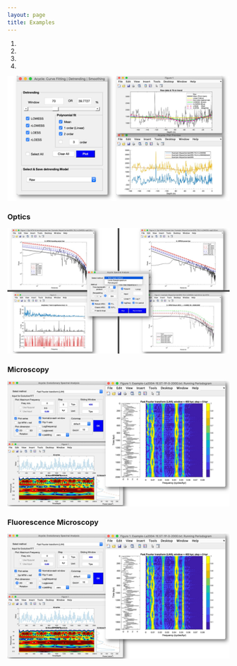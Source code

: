 ```yaml
---
layout: page
title: Examples
--- 
```

<div class ="heading">
</div>
<div id ="myCarousel" class="carousel slide text-center" data-ride="carousel">
	<ol class="carousel-indicators">
		<li data-target="#myCarousel" data-slide-to="0" class="active"></li>
		<li data-target="#myCarousel" data-slide-to="1"></li>
		<li data-target="#myCarousel" data-slide-to="2"></li>
		<li data-target="#myCarousel" data-slide-to="3"></li>
	</ol>
	<div class="carousel-inner" role="listbox">
		<div class="carousel-item active">
			<img src="/images/Slide1.jpeg" alt= "1">
			<div class="carousel-caption">
				<h3>Optics</h3>
			</div>
</div>
<div class="carousel-item">
	<img src="/images/Slide2.jpeg" alt= "2">
	<div class="carousel-caption">
	<h3>Microscopy</h3>
	</div>
</div>		
<div class="carousel-item">
	<img src="/images/Slide3.jpeg" alt= "Fluorescence Microscopy Image">
	<div class="carousel-caption">
	<h3>Fluorescence Microscopy</h3>
	</div>
</div>
<div class="carousel-item">
	<img src="/images/Slide3.jpeg" alt= "TrackingMovie">
	</div>
</div>
<a class="carousel-control-prev" href="#myCarousel" data-slide="prev" role="button"> <span class="fa fa-arrow-left" id = "home"></span></a>
<a class="carousel-control-next " href="#myCarousel" data-slide="next" role="button"> <span class="fa fa-arrow-right" id = "home"></span></a>
</div>			
